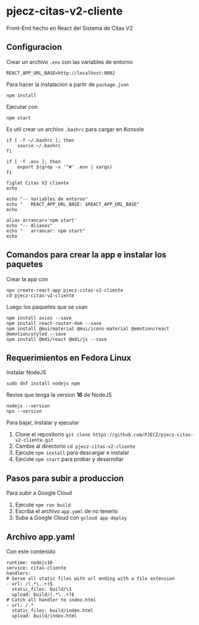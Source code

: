 # pjecz-citas-v2-cliente

Front-End hecho en React del Sistema de Citas V2

## Configuracion

Crear un archivo `.env` con las variables de entorno

    REACT_APP_URL_BASE=http://localhost:8002

Para hacer la instalacion a partir de `package.json`

    npm install

Ejecutar con

    npm start

Es util crear un archivo `.bashrc` para cargar en Konsole

    if [ -f ~/.bashrc ]; then
        source ~/.bashrc
    fi

    if [ -f .env ]; then
        export $(grep -v '^#' .env | xargs)
    fi

    figlet Citas V2 cliente
    echo

    echo "-- Variables de entorno"
    echo "   REACT_APP_URL_BASE: $REACT_APP_URL_BASE"
    echo

    alias arrancar='npm start'
    echo "-- Aliases"
    echo "   arrancar: npm start"
    echo

## Comandos para crear la app e instalar los paquetes

Crear la app con

    npx create-react-app pjecz-citas-v2-cliente
    cd pjecz-citas-v2-cliente

Luego los paquetes que se usan

    npm install axios --save
    npm install react-router-dom --save
    npm install @mui/material @mui/icons-material @emotion/react @emotion/styled --save
    npm install @mdi/react @mdi/js --save

## Requerimientos en Fedora Linux

Instalar NodeJS

    sudo dnf install nodejs npm

Revise que tenga la version **16** de NodeJS

    nodejs --version
    npx --version

Para bajar, instalar y ejecutar

1. Clone el repositorio `git clone https://github.com/PJECZ/pjecz-citas-v2-cliente.git`
1. Cambie al directorio `cd pjecz-citas-v2-cliente`
1. Ejecute `npm install` para descargar e instalar
1. Ejecute `npm start` para probar y desarrollar

## Pasos para subir a produccion

Para subir a Google Cloud

1. Ejecute `npm run build`
1. Escriba el archivo `app.yaml` de no tenerlo
1. Suba a Google Cloud con `gcloud app deploy`

## Archivo app.yaml

Con este contenido

    runtime: nodejs16
    service: citas-cliente
    handlers:
    # Serve all static files with url ending with a file extension
    - url: /(.*\..+)$
      static_files: build/\1
      upload: build/(.*\..+)$
    # Catch all handler to index.html
    - url: /.*
      static_files: build/index.html
      upload: build/index.html

